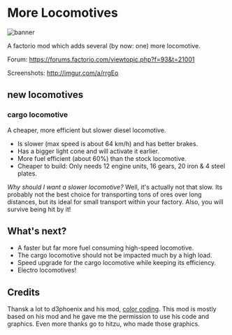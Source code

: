 # More Locomotives

![banner](http://i.imgur.com/otSDNBu.png)

A factorio mod which adds several (by now: one) more locomotive.

Forum: https://forums.factorio.com/viewtopic.php?f=93&t=21001

Screenshots: http://imgur.com/a/rrgEo

## new locomotives 

### cargo locomotive

A cheaper, more efficient but slower diesel locomotive. 
- Is slower (max speed is about 64 km/h) and has better brakes.
- Has a bigger light cone and will activate it earlier.
- More fuel efficient (about 60%) than the stock locomotive.
- Cheaper to build: Only needs 12 engine units, 16 gears, 20 iron & 4 steel plates.

_Why should I want a slower locomotive?_ Well, it's actually not that slow. Its probably not the best choice for transporting tons of ores over long distances, but its ideal for small transport within your factory. Also, you will survive being hit by it!

## What's next?

* A faster but far more fuel consuming high-speed locomotive.
* The cargo locomotive should not be impacted much by a high load.
* Speed upgrade for the cargo locomotive while keeping its efficiency.
* Electro locomotives!

## Credits

Thansk a lot to d3phoenix and his mod, [color coding](https://forums.factorio.com/viewtopic.php?f=93&t=13907). This mod is mostly based on his mod and he gave me the permission to use his code and graphics. Even more thanks go to hitzu, who made those graphics. 
